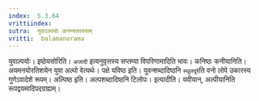 ```yaml
---
index:  5.3.64
vrittiindex: 
sutra:  युवाऽल्पयोः कनन्यतरस्याम्
vritti:  balamanorama 
---
```


युवाल्पयोः। इष्ठेयसोरिति। `अजादी` इत्यनुवृत्तस्य सप्तम्या विपरिणामादिति भावः। कनिष्ठः कनीयानिति। अयमनयोरतिशयेन युवा अल्पो वेत्यर्थः। पक्षे यविष्ठ इति। युवन्शब्दादिष्ठनि `स्थूलदूरे`ति वनो लोपे उकारस्य गुणेऽवादेशे रूपम्। अल्पिष्ठ इति। अल्पशब्दादिष्ठनि टिलोपः। इत्यादीति। यवीयान्, अल्पीयानिति रूपद्वयमादिपदग्राह्यम्।

